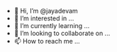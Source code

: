 - 👋 Hi, I’m @jayadevam
- 👀 I’m interested in ...
- 🌱 I’m currently learning ...
- 💞️ I’m looking to collaborate on ...
- 📫 How to reach me ...

<!---
jayadevam/jayadevam is a ✨ special ✨ repository because its `README.md` (this file) appears on your GitHub profile.
You can click the Preview link to take a look at your changes.
--->

